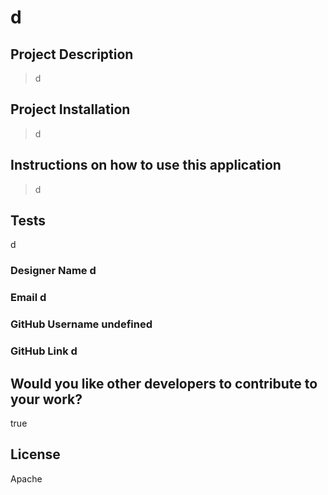 # d

## Project Description
>d
## Project Installation
>d
## Instructions on how to use this application
>d
## Tests
d
### Designer Name    d
### Email    d
### GitHub Username    undefined
### GitHub Link    d
## Would you like other developers to contribute to your work?
true
## License
Apache
